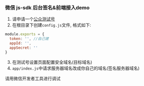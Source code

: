 ### 微信 js-sdk 后台签名&前端接入demo

1. 请申请一个[公众测试号](https://mp.weixin.qq.com/debug/cgi-bin/sandbox?t=sandbox/login)
2. 在根目录下创建`config.js`文件, 格式如下:  
```javascript
module.exports = {
  token: '', //自己建
  appId: '',
  appSecret: ''
}
```
3. 在测试号设置页面配置安全域名(目标域名)
4. `app/index.js`中请求服务器域名改成你自己的域名(签名服务器域名)

请用微信开发者工具进行调试